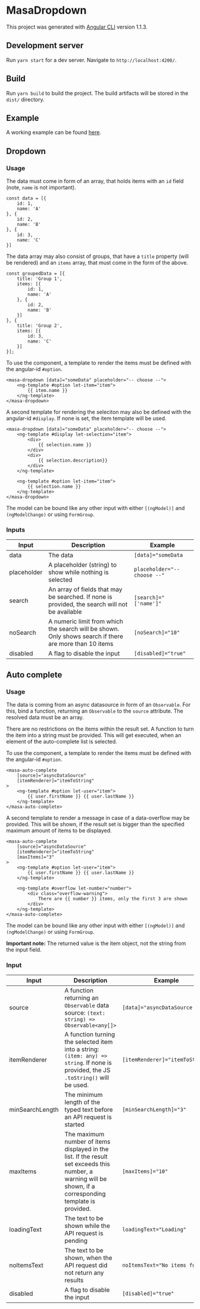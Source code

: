 # MasaDropdown

This project was generated with [Angular CLI](https://github.com/angular/angular-cli) version 1.1.3.

## Development server

Run `yarn start` for a dev server. Navigate to `http://localhost:4200/`.

## Build

Run `yarn build` to build the project. The build artifacts will be stored in the `dist/` directory.

## Example

A working example can be found [here](https://masa-dropdown.000webhostapp.com/).

## Dropdown

### Usage

The data must come in form of an array, that holds items with an `id` field (note, `name` is not important).

```
const data = [{
	id: 1,
	name: 'A'
}, {
	id: 2,
	name: 'B'
}, {
	id: 3,
	name: 'C'
}]
```

The data array may also consist of groups, that have a `title` property (will be rendered) and an `items` array, that must come in the form of the above.

```
const groupedData = [{
	title: 'Group 1',
	items: [{
		id: 1,
		name: 'A'
	}, {
		id: 2,
		name: 'B'
	}]
}, {
	title: 'Group 2',
	items: [{
		id: 3,
		name: 'C'
	}]
}];
```

To use the component, a template to render the items must be defined with the angular-id `#option`.

```
<masa-dropdown [data]="someData" placeholder="-- choose --">
	<ng-template #option let-item="item">
		{{ item.name }}
	</ng-template>
</masa-dropdown>
```

A second template for rendering the seleciton may also be defined with the angular-id `#display`. If none is set, the item template will be used.

```
<masa-dropdown [data]="someData" placeholder="-- choose --">
	<ng-template #display let-selection="item">
		<div>
			{{ selection.name }}
		</div>
		<div>
			{{ selection.description}}
		</div>
	</ng-template>

	<ng-template #option let-item="item">
		{{ selection.name }}
	</ng-template>
</masa-dropdown>
```

The model can be bound like any other input with either `[(ngModel)]` and `(ngModelChange)` or using `FormGroup`.

### Inputs

| Input       | Description                                                                                                  | Example                      |
| ----------- | ------------------------------------------------------------------------------------------------------------ | ---------------------------- |
| data        | The data                                                                                                     | `[data]="someData`           |
| placeholder | A placeholder (string) to show while nothing is selected                                                     | `placeholder="-- choose --"` |
| search      | An array of fields that may be searched. If none is provided, the search will not be available               | `[search]="['name']"`        |
| noSearch    | A numeric limit from which the search will be shown. Only shows search if there are more than 10 items       | `[noSearch]="10"`            |
| disabled    | A flag to disable the input                                                                                  | `[disabled]="true"`          |

## Auto complete

### Usage

The data is coming from an async datasource in form of an `Observable`. For this, bind a function, returning an `Observable` to the `source` attribute.
The resolved data must be an array.

There are no restrictions on the items within the result set. A function to turn the item into a string must be provided. This will get executed, when an element of the auto-complete list is selected.

To use the component, a template to render the items must be defined with the angular-id `#option`.

```
<masa-auto-complete
	[source]="asyncDataSource"
	[itemRenderer]="itemToString"
>
	<ng-template #option let-user="item">
		{{ user.firstName }} {{ user.lastName }}
	</ng-template>
</masa-auto-complete>
```

A second template to render a message in case of a data-overflow may be provided. This will be shown, if the result set is bigger than the specified maximum amount of items to be displayed.

```
<masa-auto-complete
	[source]="asyncDataSource"
	[itemRenderer]="itemToString"
	[maxItems]="3"
>
	<ng-template #option let-user="item">
		{{ user.firstName }} {{ user.lastName }}
	</ng-template>

	<ng-template #overflow let-number="number">
		<div class="overflow-warning">
			There are {{ number }} items, only the first 3 are shown
		</div>
	</ng-template>
</masa-auto-complete>
```

The model can be bound like any other input with either `[(ngModel)]` and `(ngModelChange)` or using `FormGroup`.

**Important note:** The returned value is the item object, not the string from the input field.

### Input

| Input           | Description                                                                                                                                                 | Example                         |
| --------------- | ----------------------------------------------------------------------------------------------------------------------------------------------------------- | ------------------------------- |
| source          | A function returning an `Observable` data source: `(text: string) => Observable<any[]>`                                                                     | `[data]="asyncDataSource`       |
| itemRenderer    | A function turning the selected item into a string: `(item: any) => string`. If none is provided, the JS `.toString()` will be used.                        | `[itemRenderer]="itemToString"` |
| minSearchLength | The minimum length of the typed text before an API request is started                                                                                       | `[minSearchLength]="3"`         |
| maxItems        | The maximum number of items displayed in the list. If the result set exceeds this number, a warning will be shown, if a corresponding template is provided. | `[maxItems]="10"`               |
| loadingText     | The text to be shown while the API request is pending                                                                                                       | `loadingText="Loading"`         |
| noItemsText     | The text to be shown, when the API request did not return any results                                                                                       | `noItemsText="No items found`   |
| disabled        | A flag to disable the input                                                                                                                                 | `[disabled]="true"`             |
